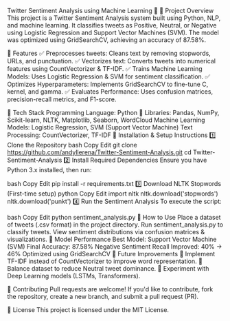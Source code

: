 Twitter Sentiment Analysis using Machine Learning 🚀
📌 Project Overview
This project is a Twitter Sentiment Analysis system built using Python, NLP, and machine learning. It classifies tweets as Positive, Neutral, or Negative using Logistic Regression and Support Vector Machines (SVM). The model was optimized using GridSearchCV, achieving an accuracy of 87.58%.

📌 Features
✅ Preprocesses tweets: Cleans text by removing stopwords, URLs, and punctuation.
✅ Vectorizes text: Converts tweets into numerical features using CountVectorizer & TF-IDF.
✅ Trains Machine Learning Models: Uses Logistic Regression & SVM for sentiment classification.
✅ Optimizes Hyperparameters: Implements GridSearchCV to fine-tune C, kernel, and gamma.
✅ Evaluates Performance: Uses confusion matrices, precision-recall metrics, and F1-score.

📌 Tech Stack
Programming Language: Python 🐍
Libraries: Pandas, NumPy, Scikit-learn, NLTK, Matplotlib, Seaborn, WordCloud
Machine Learning Models: Logistic Regression, SVM (Support Vector Machine)
Text Processing: CountVectorizer, TF-IDF
📌 Installation & Setup Instructions
1️⃣ Clone the Repository
bash
Copy
Edit
git clone https://github.com/andyllerena/Twitter-Sentiment-Analysis.git
cd Twitter-Sentiment-Analysis
2️⃣ Install Required Dependencies
Ensure you have Python 3.x installed, then run:

bash
Copy
Edit
pip install -r requirements.txt
3️⃣ Download NLTK Stopwords (First-time setup)
python
Copy
Edit
import nltk
nltk.download('stopwords')
nltk.download('punkt')
4️⃣ Run the Sentiment Analysis
To execute the script:

bash
Copy
Edit
python sentiment_analysis.py
📌 How to Use
Place a dataset of tweets (.csv format) in the project directory.
Run sentiment_analysis.py to classify tweets.
View sentiment distributions via confusion matrices & visualizations.
📌 Model Performance
Best Model: Support Vector Machine (SVM)
Final Accuracy: 87.58%
Negative Sentiment Recall Improved: 40% → 46%
Optimized using GridSearchCV
📌 Future Improvements
🚀 Implement TF-IDF instead of CountVectorizer to improve word representation.
🚀 Balance dataset to reduce Neutral tweet dominance.
🚀 Experiment with Deep Learning models (LSTMs, Transformers).

📌 Contributing
Pull requests are welcome! If you'd like to contribute, fork the repository, create a new branch, and submit a pull request (PR).

📌 License
This project is licensed under the MIT License.
